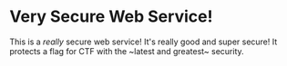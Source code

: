 Very Secure Web Service!
========================

This is a _really_ secure web service! It's really good
and super secure! It protects a flag for CTF with the
~latest and greatest~ security.
